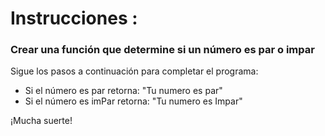 # Instrucciones :      

### Crear una función que determine si un número es par o impar
 
Sigue los pasos a continuación para completar el programa: 

- Si el número es par retorna:  "Tu numero es par"
- Si el número es imPar retorna: "Tu numero es Impar"



 
¡Mucha suerte!   

 
